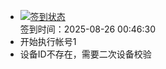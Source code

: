 - [![签到状态](https://github.com/p7wm/Cloud189-Actions/actions/workflows/main.yml/badge.svg?branch=main)](https://github.com/p7wm/Cloud189-Actions/actions/workflows/main.yml) <br> 签到时间：2025-08-26 00:46:30
- 开始执行帐号1
- 设备ID不存在，需要二次设备校验
